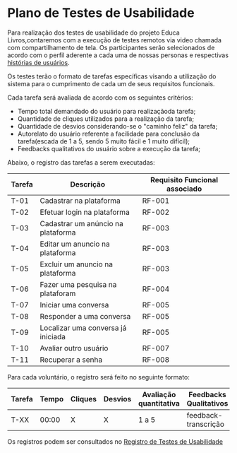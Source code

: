 # Plano de Testes de Usabilidade

Para realização dos testes de usabilidade do projeto Educa Livros,contaremos com a execução de testes remotos via video chamada com compartilhamento de tela.
Os participantes serão selecionados de acordo com o perfil aderente a cada uma de nossas personas e respectivas [histórias de usuários](./02-Especificação%20do%20Projeto.md).

Os testes terão o formato de tarefas específicas visando a utilização do sistema para o cumprimento de cada um de seus requisitos funcionais.

Cada tarefa será avaliada de acordo com os seguintes critérios:

- Tempo total demandado do usuário para realizaçãoda tarefa;
- Quantidade de cliques utilizados para a realização da tarefa;
- Quantidade de desvios considerando-se o "caminho feliz" da tarefa;
- Autorelato do usuário referente a facilidade para conclusão da tarefa(escada de 1 a 5, sendo 5 muito fácil e 1 muito difícil);
- Feedbacks qualitativos do usuário sobre a execução da tarefa;

Abaixo, o registro das tarefas a serem executadas:

| Tarefa  | Descrição                          | Requisito Funcional associado|
|---------|------------------------------------|------------------------------|
| T-01    | Cadastrar na plataforma            | RF-001                       |
| T-02    | Efetuar login na plataforma        | RF-002                       |
| T-03    | Cadastrar um anúncio na plataforma | RF-003                       |
| T-04    | Editar um anuncio na plataforma    | RF-003                       |
| T-05    | Excluir um anuncio na plataforma   | RF-003                       |
| T-06    | Fazer uma pesquisa na plataforam   | RF-004                       |
| T-07    | Iniciar uma conversa               | RF-005                       |
| T-08    | Responder a uma conversa           | RF-005                       |
| T-09    | Localizar uma conversa já iniciada | RF-005                       |
| T-10    | Avaliar outro usuário              | RF-007                       |
| T-11    | Recuperar a senha                  | RF-008                       |

Para cada voluntário, o registro será feito no seguinte formato:

| Tarefa | Tempo | Cliques | Desvios | Avaliação quantitativa | Feedbacks Qualitativos|
|--------|-------|---------|---------|------------------------|-----------------------|
| T-XX   | 00:00 |   X     |   X     |     1 a 5              |  feedback-transcrição |

Os registros podem ser consultados no [Registro de Testes de Usabilidade](./11-Registro%20de%20Testes%20de%20Usabilidade.md)